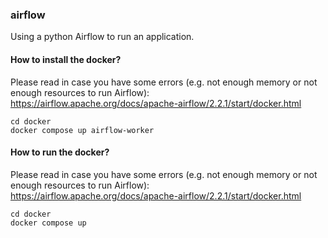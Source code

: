 ### airflow

Using a python Airflow to run an application.

#### How to install the docker?

Please read in case you have some errors (e.g. not enough memory or not enough resources to run Airflow): \
https://airflow.apache.org/docs/apache-airflow/2.2.1/start/docker.html

```angular2html
cd docker
docker compose up airflow-worker
```

#### How to run the docker?

Please read in case you have some errors (e.g. not enough memory or not enough resources to run Airflow): \
https://airflow.apache.org/docs/apache-airflow/2.2.1/start/docker.html

```angular2html
cd docker
docker compose up
```

